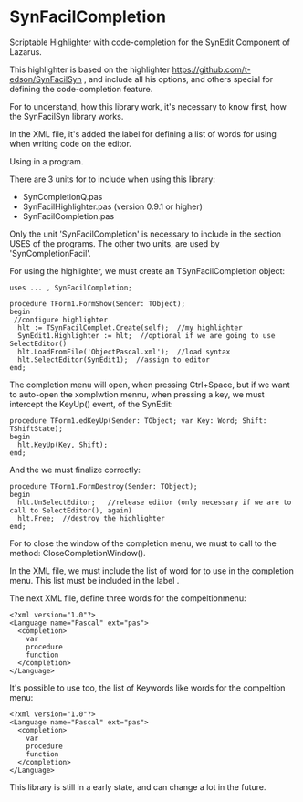 SynFacilCompletion
===================

Scriptable Highlighter with code-completion for the SynEdit Component of Lazarus. 

This highlighter is based on the highlighter https://github.com/t-edson/SynFacilSyn , and include all his options, and others special for defining the code-completion feature.

For to understand, how this library work, it's necessary to know first, how the SynFacilSyn library works.
 
In the XML file, it's added the label <COMPLETION> for defining a list of words for using when writing code on the editor.

Using in a program.

There are 3 units for to include  when using this library:

* SynCompletionQ.pas
* SynFacilHighlighter.pas  (version 0.9.1 or higher)
* SynFacilCompletion.pas

Only the unit 'SynFacilCompletion' is necessary to include in the section USES of the programs. The other two units, are used by 'SynCompletionFacil'.

For using the highlighter, we must create an TSynFacilCompletion object: 

```
uses ... , SynFacilCompletion;

procedure TForm1.FormShow(Sender: TObject);
begin
 //configure highlighter
  hlt := TSynFacilComplet.Create(self);  //my highlighter
  SynEdit1.Highlighter := hlt;  //optional if we are going to use SelectEditor()
  hlt.LoadFromFile('ObjectPascal.xml');  //load syntax
  hlt.SelectEditor(SynEdit1);  //assign to editor
end;
```

The completion menu will open, when pressing Ctrl+Space, but if we want to auto-open the xomplwtion mennu, when pressing a key, we must intercept the KeyUp() event, of the SynEdit:

```
procedure TForm1.edKeyUp(Sender: TObject; var Key: Word; Shift: TShiftState);
begin
  hlt.KeyUp(Key, Shift);
end;
```

And the we must finalize correctly:

```
procedure TForm1.FormDestroy(Sender: TObject);
begin
  hlt.UnSelectEditor;   //release editor (only necessary if we are to call to SelectEditor(), again)
  hlt.Free;  //destroy the highlighter
end;
```

For to close the window of the completion menu, we must to call to the method:  CloseCompletionWindow().

In the XML file, we must include the list of word for to use in the completion menu. This list must be included in the label <COMPLETION>. 

The next XML file, define three words for the compeltionmenu:

```
<?xml version="1.0"?>
<Language name="Pascal" ext="pas">
  <completion>
    var
    procedure
    function 
  </completion>
</Language>
```

It's possible to use too, the list of Keywords like words for the compeltion menu:

```
<?xml version="1.0"?>
<Language name="Pascal" ext="pas">
  <completion>
    var
    procedure
    function 
  </completion>
</Language>
```

This library is still in a early state, and can change a lot in the future.

